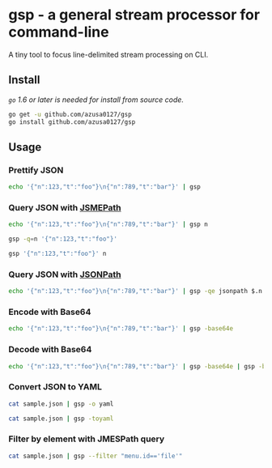 # gsp - a general stream processor for command-line

A tiny tool to focus line-delimited stream processing on CLI.

## Install

_`go` 1.6 or later is needed for install from source code._

```bash
go get -u github.com/azusa0127/gsp
go install github.com/azusa0127/gsp
```

## Usage

### Prettify JSON

```bash
echo '{"n":123,"t":"foo"}\n{"n":789,"t":"bar"}' | gsp
```

### Query JSON with [JSMEPath](http://jmespath.org/)

```bash
echo '{"n":123,"t":"foo"}\n{"n":789,"t":"bar"}' | gsp n
```

```bash
gsp -q=n '{"n":123,"t":"foo"}'
```

```bash
gsp '{"n":123,"t":"foo"}' n
```

### Query JSON with [JSONPath](http://goessner.net/articles/JsonPath/index.html)

```bash
echo '{"n":123,"t":"foo"}\n{"n":789,"t":"bar"}' | gsp -qe jsonpath $.n
```

### Encode with Base64

```bash
echo '{"n":123,"t":"foo"}\n{"n":789,"t":"bar"}' | gsp -base64e
```

### Decode with Base64

```bash
echo '{"n":123,"t":"foo"}\n{"n":789,"t":"bar"}' | gsp -base64e | gsp -base64d
```

### Convert JSON to YAML

```bash
cat sample.json | gsp -o yaml
```

```bash
cat sample.json | gsp -toyaml
```

### Filter by element with JMESPath query

```bash
cat sample.json | gsp --filter "menu.id=='file'"
```
